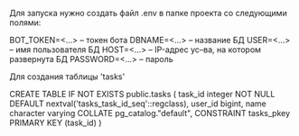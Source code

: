 Для запуска нужно создать файл .env в папке проекта со следующими полями:

BOT_TOKEN=<...> – токен бота
DBNAME=<...> – название БД
USER=<...> – имя пользователя БД
HOST=<...> – IP-адрес ус–ва, на котором развернута БД
PASSWORD=<...> – пароль

Для создания таблицы 'tasks'

CREATE TABLE IF NOT EXISTS public.tasks
(
    task_id integer NOT NULL DEFAULT nextval('tasks_task_id_seq'::regclass),
    user_id bigint,
    name character varying COLLATE pg_catalog."default",
    CONSTRAINT tasks_pkey PRIMARY KEY (task_id)
)

